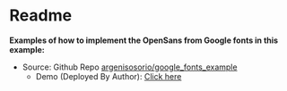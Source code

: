 # Readme

**Examples of how to implement the OpenSans from Google fonts in this example:**
- Source: Github Repo [argenisosorio/google_fonts_example](https://github.com/argenisosorio/google_fonts_example)
  - Demo (Deployed By Author): [Click here](https://argenisosorio.github.io/google_fonts_example/)
